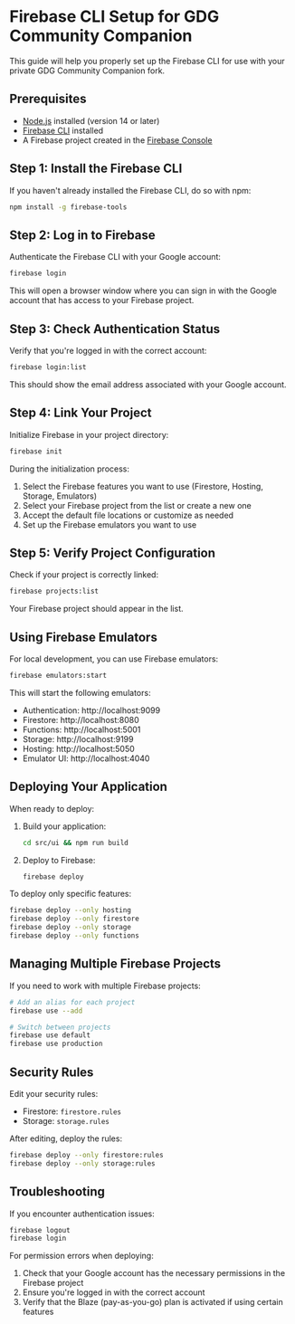 # Firebase CLI Setup for GDG Community Companion

This guide will help you properly set up the Firebase CLI for use with your private GDG Community Companion fork.

## Prerequisites

- [Node.js](https://nodejs.org/) installed (version 14 or later)
- [Firebase CLI](https://firebase.google.com/docs/cli) installed
- A Firebase project created in the [Firebase Console](https://console.firebase.google.com/)

## Step 1: Install the Firebase CLI

If you haven't already installed the Firebase CLI, do so with npm:

```bash
npm install -g firebase-tools
```

## Step 2: Log in to Firebase

Authenticate the Firebase CLI with your Google account:

```bash
firebase login
```

This will open a browser window where you can sign in with the Google account that has access to your Firebase project.

## Step 3: Check Authentication Status

Verify that you're logged in with the correct account:

```bash
firebase login:list
```

This should show the email address associated with your Google account.

## Step 4: Link Your Project

Initialize Firebase in your project directory:

```bash
firebase init
```

During the initialization process:
1. Select the Firebase features you want to use (Firestore, Hosting, Storage, Emulators)
2. Select your Firebase project from the list or create a new one
3. Accept the default file locations or customize as needed
4. Set up the Firebase emulators you want to use

## Step 5: Verify Project Configuration

Check if your project is correctly linked:

```bash
firebase projects:list
```

Your Firebase project should appear in the list.

## Using Firebase Emulators

For local development, you can use Firebase emulators:

```bash
firebase emulators:start
```

This will start the following emulators:
- Authentication: http://localhost:9099
- Firestore: http://localhost:8080
- Functions: http://localhost:5001
- Storage: http://localhost:9199
- Hosting: http://localhost:5050
- Emulator UI: http://localhost:4040

## Deploying Your Application

When ready to deploy:

1. Build your application:
   ```bash
   cd src/ui && npm run build
   ```

2. Deploy to Firebase:
   ```bash
   firebase deploy
   ```

To deploy only specific features:
```bash
firebase deploy --only hosting
firebase deploy --only firestore
firebase deploy --only storage
firebase deploy --only functions
```

## Managing Multiple Firebase Projects

If you need to work with multiple Firebase projects:

```bash
# Add an alias for each project
firebase use --add

# Switch between projects
firebase use default
firebase use production
```

## Security Rules

Edit your security rules:
- Firestore: `firestore.rules`
- Storage: `storage.rules`

After editing, deploy the rules:
```bash
firebase deploy --only firestore:rules
firebase deploy --only storage:rules
```

## Troubleshooting

If you encounter authentication issues:
```bash
firebase logout
firebase login
```

For permission errors when deploying:
1. Check that your Google account has the necessary permissions in the Firebase project
2. Ensure you're logged in with the correct account
3. Verify that the Blaze (pay-as-you-go) plan is activated if using certain features